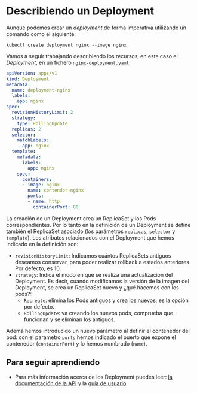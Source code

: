 # Describiendo un Deployment

Aunque podemos crear un *deployment* de forma imperativa utilizando un comando como el siguiente:

    kubectl create deployment nginx --image nginx

Vamos a seguir trabajando describiendo los recursos, en este caso el *Deployment*, en un fichero [`nginx-deployment.yaml`](files/nginx-deployment.yaml):

```yaml
apiVersion: apps/v1
kind: Deployment
metadata:
  name: deployment-nginx
  labels:
    app: nginx
spec:
  revisionHistoryLimit: 2
  strategy:
    type: RollingUpdate
  replicas: 2
  selector:
    matchLabels:
      app: nginx
  template:
    metadata:
      labels:
        app: nginx
    spec:
      containers:
      - image: nginx
        name: contendor-nginx
        ports:
        - name: http
          containerPort: 80

```

La creación de un Deployment crea un ReplicaSet y los Pods correspondientes. Por lo tanto en la definición de un Deployment se define también el ReplicaSet asociado (los parámetros `replicas`, `selector` y `template`). Los atributos relacionados con el Deployment que hemos indicado en la definición son:

* `revisionHistoryLimit`: Indicamos cuántos ReplicaSets antiguos deseamos conservar, para poder realizar rollback a estados anteriores. Por defecto, es 10.
* `strategy`: Indica el modo en que se realiza una actualización del Deployment. Es decir, cuando modificamos la versión de la imagen del Deployment, se crea un ReplicaSet nuevo y ¿qué hacemos con los pods?: 
    * `Recreate`: elimina los Pods antiguos y crea los nuevos; es la opción por defecto.
    * `RollingUpdate`: va creando los nuevos pods, comprueba que funcionan y se eliminan los antiguos.

Ademá hemos introducido un nuevo parámetro al definir el contenedor del pod: con el parámetro `ports` hemos indicado el puerto que expone el contenedor (`containerPort`) y lo hemos nombrado (`name`).

## Para seguir aprendiendo

* Para más información acerca de los Deployment puedes leer: [la documentación de la API](https://kubernetes.io/docs/reference/generated/kubernetes-api/v1.20/#deployment-v1-apps) y la [guía de usuario](https://kubernetes.io/docs/concepts/workloads/controllers/deployment/).